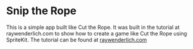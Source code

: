 # Snip the Rope

This is a simple app built like Cut the Rope. It was built in the tutorial at raywenderlich.com to show how to create a game like Cut the Rope using SpriteKit. The tutorial can be found at [raywenderlich.com](https://www.raywenderlich.com/5347797-how-to-make-a-game-like-cut-the-rope-with-spritekit)
